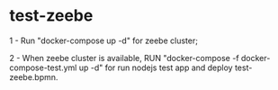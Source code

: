 # test-zeebe

1 - Run "docker-compose up -d" for zeebe cluster;

2 - When zeebe cluster is available, RUN "docker-compose -f docker-compose-test.yml up -d" for run nodejs test app and deploy test-zeebe.bpmn.
